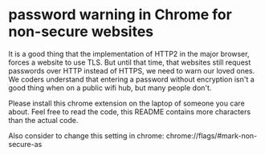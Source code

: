 # password warning in Chrome for non-secure websites

It is a good thing that the implementation of HTTP2
in the major browser, forces a website to use TLS.
But until that time, that websites still request passwords over HTTP
instead of HTTPS,
we need to warn our loved ones.
We coders understand that entering a password without encryption
isn't a good thing when on a public wifi hub,
but many people don't.

Please install this chrome extension on the laptop of someone you care about.
Feel free to read the code, this README contains more characters than the actual code.

Also consider to change this setting in chrome: chrome://flags/#mark-non-secure-as

